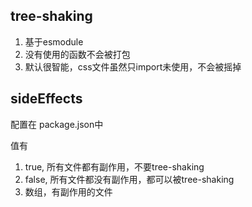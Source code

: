 ## tree-shaking

1. 基于esmodule
2. 没有使用的函数不会被打包
3. 默认很智能，css文件虽然只import未使用，不会被摇掉

## sideEffects

配置在 package.json中


值有
1. true, 所有文件都有副作用，不要tree-shaking
2. false, 所有文件都没有副作用，都可以被tree-shaking
3. 数组，有副作用的文件